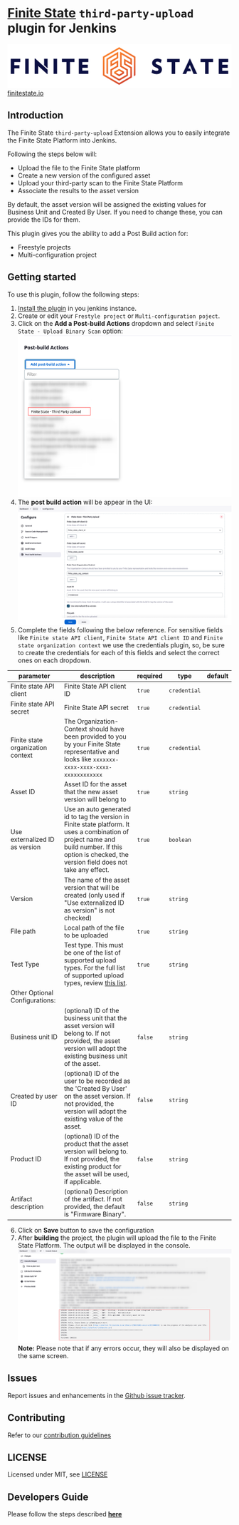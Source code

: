# [Finite State](https://finitestate.io) `third-party-upload` plugin for Jenkins

![Finite state logo](FS-Logo.png)
[finitestate.io](https://finitestate.io)

## Introduction

The Finite State `third-party-upload` Extension allows you to easily integrate the Finite State Platform into Jenkins.

Following the steps below will:

* Upload the file to the Finite State platform
* Create a new version of the configured asset
* Upload your third-party scan to the Finite State Platform
* Associate the results to the asset version

By default, the asset version will be assigned the existing values for Business Unit and Created By User. If you need to change these, you can provide the IDs for them.

This plugin gives you the ability to add a Post Build action for:

- Freestyle projects
- Multi-configuration project

## Getting started

To use this plugin, follow the following steps:
1. [Install the plugin](https://www.jenkins.io/doc/book/managing/plugins/#installing-a-plugin) in you jenkins instance. 
2.  Create or edit your `Frestyle project` or `Multi-configuration poject`.
3. Click on the **Add a Post-build Actions** dropdown and select `Finite State - Upload Binary Scan` option:
![Post Build action](./screenshots/post_build_action_add.png)
4. The **post build action** will be appear in the UI:
![Action form](./screenshots/action_form.png)
5. Complete the fields following the below reference. For sensitive fields like `Finite state API client`, `Finite State API client ID` and `Finite state organization context` we use the credentials plugin, so, be sure to create the credentials for each of this fields and select the correct ones on each dropdown. 

| parameter                         | description                                                                                                                                                                                  | required | type      | default |
| --------------------------------- | -------------------------------------------------------------------------------------------------------------------------------------------------------------------------------------------- | -------- | --------- | ------- |
| Finite state API client            | Finite State API client ID                                                                                                                                                                   | `true`   | `credential`  |         |
| Finite state API secret               | Finite State API secret                                                                                                                                                                      | `true`   | `credential`  |         |
| Finite state organization context | The Organization-Context should have been provided to you by your Finite State representative and looks like `xxxxxxx-xxxx-xxxx-xxxx-xxxxxxxxxxxx`                                           | `true`   | `credential`  |         |
| Asset ID                          | Asset ID for the asset that the new asset version will belong to                                                                                                                             | `true`   | `string`  |         |
| Use externalized ID as version                          | Use an auto generated id to tag the version in Finite state platform. It uses a combination of project name and build number. If this option is checked, the version field does not take any effect.                                                                                                                             | `true`   | `boolean`  |         |
| Version                           | The name of the asset version that will be created (only used if "Use externalized ID as version" is not checked)                                                                                                                                       | `true`   | `string`  |         |
| File path                         | Local path of the file to be uploaded                                                                                                                                                        | `true`   | `string`  |         |
| Test Type | Test type. This must be one of the list of supported upload types. For the full list of supported upload types, review [this list](https://docs.finitestate.io/supported-file-types). | `true` | `string` |  |
| Other Optional Configurations: |
| Business unit ID                 | (optional) ID of the business unit that the asset version will belong to. If not provided, the asset version will adopt the existing business unit of the asset.                             | `false`  | `string`  |         |
| Created by user ID                | (optional) ID of the user to be recorded as the 'Created By User' on the asset version. If not provided, the version will adopt the existing value of the asset.                             | `false`  | `string`  |         |
| Product ID                        | (optional) ID of the product that the asset version will belong to. If not provided, the existing product for the asset will be used, if applicable.                                         | `false`  | `string`  |         |
| Artifact description              | (optional) Description of the artifact. If not provided, the default is "Firmware Binary".                                                                                                   | `false`  | `string`  |         |
6. Click on **Save** button to save the configuration
7. After **building** the project, the plugin will upload the file to the Finite State Platform. The output will be displayed in the console.
![Console output](./screenshots/console_output.png)
**Note:** Please note that if any errors occur, they will also be displayed on the same screen.

## Issues

Report issues and enhancements in the [Github issue tracker](https://github.com/FiniteStateInc/third-party-upload-jenkins/issues).

## Contributing

Refer to our [contribution guidelines](https://github.com/jenkinsci/.github/blob/master/CONTRIBUTING.md)

## LICENSE

Licensed under MIT, see [LICENSE](LICENSE.md)


## Developers Guide

Please follow the steps described [**here**](DeveloperGuide.md)
